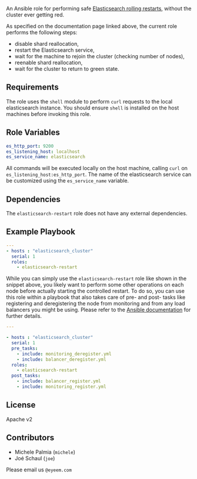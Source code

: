 An Ansible role for performing safe [Elasticsearch rolling restarts](https://www.elastic.co/guide/en/elasticsearch/guide/current/_rolling_restarts.html), without the cluster ever getting red.

As specified on the documentation page linked above, the current role performs the following steps:
* disable shard reallocation,
* restart the Elasticsearch service,
* wait for the machine to rejoin the cluster (checking number of nodes),
* reenable shard reallocation,
* wait for the cluster to return to green state.

Requirements
------------

The role uses the `shell` module to perform `curl` requests to the local elasticsearch instance. You should ensure `shell` is installed on the host machines before invoking this role.

Role Variables
--------------

````yaml
es_http_port: 9200
es_listening_host: localhost
es_service_name: elasticsearch
````

All commands will be executed locally on the host machine, calling `curl` on `es_listening_host:es_http_port`. The name of the elasticsearch service can be customized using the `es_service_name` variable.

Dependencies
------------

The `elasticsearch-restart` role does not have any external dependencies.

Example Playbook
----------------

````yaml
---
- hosts : "elasticsearch_cluster"
  serial: 1
  roles:
    - elasticsearch-restart
````

While you can simply use the `elasticsearch-restart` role like shown in the snippet above, you likely want to perform some other operations on each node before actually starting the controlled restart. To do so, you can use this role within a playbook that also takes care of pre- and post- tasks like registering and deregistering the node from monitoring and from any load balancers you might be using. Please refer to the [Ansible documentation](http://docs.ansible.com/ansible/guide_rolling_upgrade.html) for further details.

````yaml
---

- hosts : "elasticsearch_cluster"
  serial: 1
  pre_tasks:
    - include: monitoring_deregister.yml
    - include: balancer_deregister.yml
  roles:
    - elasticsearch-restart
  post_tasks:
    - include: balancer_register.yml
    - include: monitoring_register.yml
````

License
-------

Apache v2

Contributors
------------------
* Michele Palmia (`michele`)
* Joé Schaul (`joe`)

Please email us `@eyeem.com`
